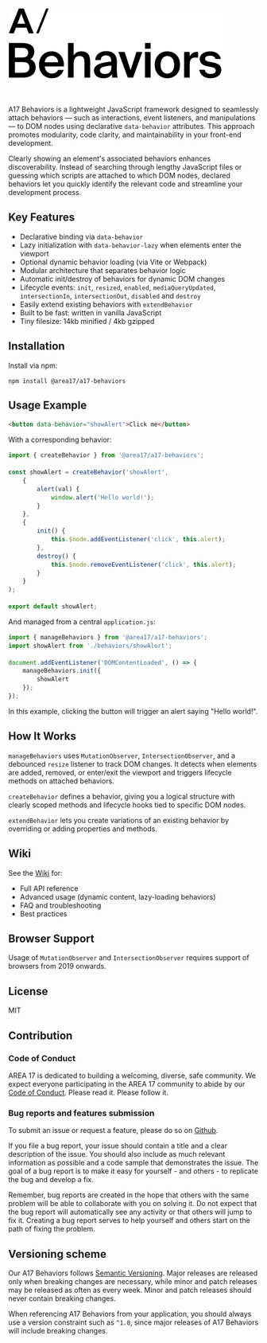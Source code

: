![A17 Behaviors](logo.png?raw=true "A17 Behaviors")

&nbsp;

A17 Behaviors is a lightweight JavaScript framework designed to seamlessly attach behaviors — such as interactions, event listeners, and manipulations — to DOM nodes using declarative `data-behavior` attributes. This approach promotes modularity, code clarity, and maintainability in your front-end development.

Clearly showing an element's associated behaviors enhances discoverability. Instead of searching through lengthy JavaScript files or guessing which scripts are attached to which DOM nodes, declared behaviors let you quickly identify the relevant code and streamline your development process.

## Key Features

- Declarative binding via `data-behavior`
- Lazy initialization with `data-behavior-lazy` when elements enter the viewport
- Optional dynamic behavior loading (via Vite or Webpack)
- Modular architecture that separates behavior logic
- Automatic init/destroy of behaviors for dynamic DOM changes
- Lifecycle events: `init`, `resized`, `enabled`, `mediaQueryUpdated`, `intersectionIn`, `intersectionOut`, `disabled` and `destroy`
- Easily extend existing behaviors with `extendBehavior`
- Built to be fast: written in vanilla JavaScript
- Tiny filesize: 14kb minified / 4kb gzipped

## Installation

Install via npm:

```shell
npm install @area17/a17-behaviors
```

## Usage Example

```html
<button data-behavior="showAlert">Click me</button>
```

With a corresponding behavior:

```JavaScript
import { createBehavior } from '@area17/a17-behaviors';

const showAlert = createBehavior('showAlert',
    {
        alert(val) {
            window.alert('Hello world!');
        }
    },
    {
        init() {
            this.$node.addEventListener('click', this.alert);
        },
        destroy() {
            this.$node.removeEventListener('click', this.alert);
        }
    }
);

export default showAlert;
```

And managed from a central `application.js`:

```JavaScript
import { manageBehaviors } from '@area17/a17-behaviors';
import showAlert from './behaviors/showAlert';

document.addEventListener('DOMContentLoaded', () => {
    manageBehaviors.init({
        showAlert
    });
});
```

In this example, clicking the button will trigger an alert saying "Hello world!".

## How It Works

`manageBehaviors` uses `MutationObserver`, `IntersectionObserver`, and a debounced `resize` listener to track DOM changes. It detects when elements are added, removed, or enter/exit the viewport and triggers lifecycle methods on attached behaviors.

`createBehavior` defines a behavior, giving you a logical structure with clearly scoped methods and lifecycle hooks tied to specific DOM nodes.

`extendBehavior` lets you create variations of an existing behavior by overriding or adding properties and methods.

## Wiki

See the [Wiki](https://github.com/area17/a17-behaviors/wiki) for:

- Full API reference
- Advanced usage (dynamic content, lazy-loading behaviors)
- FAQ and troubleshooting
- Best practices

## Browser Support

Usage of `MutationObserver` and `IntersectionObserver` requires support of browsers from 2019 onwards.

## License

MIT

## Contribution

### Code of Conduct

AREA 17 is dedicated to building a welcoming, diverse, safe community. We expect everyone participating in the AREA 17 community to abide by our [Code of Conduct](CODE_OF_CONDUCT.md). Please read it. Please follow it.

### Bug reports and features submission

To submit an issue or request a feature, please do so on [Github](https://github.com/area17/a17-behaviors/issues).

If you file a bug report, your issue should contain a title and a clear description of the issue. You should also include as much relevant information as possible and a code sample that demonstrates the issue. The goal of a bug report is to make it easy for yourself - and others - to replicate the bug and develop a fix.

Remember, bug reports are created in the hope that others with the same problem will be able to collaborate with you on solving it. Do not expect that the bug report will automatically see any activity or that others will jump to fix it. Creating a bug report serves to help yourself and others start on the path of fixing the problem.

## Versioning scheme

Our A17 Behaviors follows [Semantic Versioning](https://semver.org/). Major releases are released only when breaking changes are necessary, while minor and patch releases may be released as often as every week. Minor and patch releases should never contain breaking changes.

When referencing A17 Behaviors from your application, you should always use a version constraint such as `^1.0`, since major releases of A17 Behaviors will include breaking changes.

